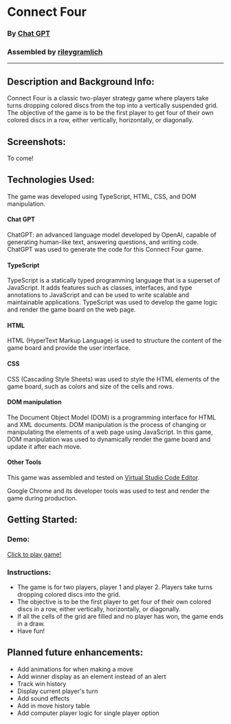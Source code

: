 # Connect Four
### By [Chat GPT](https://chat.openai.com/chat/)
### Assembled by [rileygramlich](https://github.com/rileygramlich)
---

## Description and Background Info:
Connect Four is a classic two-player strategy game where players take turns dropping colored discs from the top into a vertically suspended grid. The objective of the game is to be the first player to get four of their own colored discs in a row, either vertically, horizontally, or diagonally.

## Screenshots:
To come!
<!-- ![Screenshot of initialized game]() -->

## Technologies Used:
The game was developed using TypeScript, HTML, CSS, and DOM manipulation.

#### Chat GPT
ChatGPT: an advanced language model developed by OpenAI, capable of generating human-like text, answering questions, and writing code. ChatGPT was used to generate the code for this Connect Four game.

#### TypeScript
TypeScript is a statically typed programming language that is a superset of JavaScript. It adds features such as classes, interfaces, and type annotations to JavaScript and can be used to write scalable and maintainable applications. TypeScript was used to develop the game logic and render the game board on the web page.

#### HTML
HTML (HyperText Markup Language) is used to structure the content of the game board and provide the user interface.

#### CSS
CSS (Cascading Style Sheets) was used to style the HTML elements of the game board, such as colors and size of the cells and rows.

#### DOM manipulation
The Document Object Model (DOM) is a programming interface for HTML and XML documents. DOM manipulation is the process of changing or manipulating the elements of a web page using JavaScript. In this game, DOM manipulation was used to dynamically render the game board and update it after each move.


#### Other Tools
This game was assembled and tested on [Virtual Studio Code Editor](https://code.visualstudio.com/).


Google Chrome and its developer tools was used to test and render the game during production.

## Getting Started: 

### Demo:
[Click to play game!](https://rileygramlich.github.io/checkers/)

### Instructions:
* The game is for two players, player 1 and player 2.
Players take turns dropping colored discs into the grid.
* The objective is to be the first player to get four of their own colored discs in a row, either vertically, horizontally, or diagonally.
* If all the cells of the grid are filled and no player has won, the game ends in a draw.
* Have fun!

## Planned future enhancements:
* Add animations for when making a move
* Add winner display as an element instead of an alert
* Track win history
* Display current player's turn
* Add sound effects
* Add in move history table
* Add computer player logic for single player option
